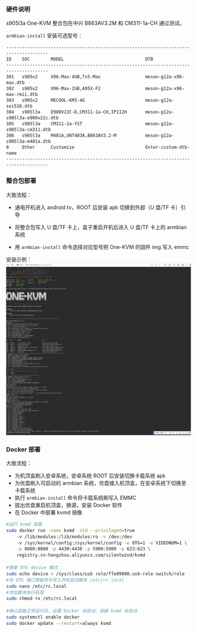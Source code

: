 ### 硬件说明


s905l3a One-KVM 整合包在中兴 B863AV3.2M 和 CM311-1a-CH 通过测试。

`armbian-install` 安装可选型号：
```
--------------------------------------------------------------------------------------
ID    SOC        MODEL                               DTB                                               
--------------------------------------------------------------------------------------
301   s905x2     X96-Max-4GB,Tx5-Max                 meson-g12a-x96-max.dtb                            
302   s905x2     X96-Max-2GB,A95X-F2                 meson-g12a-x96-max-rmii.dtb                       
303   s905x2     MECOOL-KM3-4G                       meson-g12a-sei510.dtb                             
304   s905l3a    E900V22C-D,CM311-1a-CH,IP112H       meson-g12a-s905l3a-e900v22c.dtb                   
305   s905l3a    CM311-1a-YST                        meson-g12a-s905l3a-cm311.dtb                      
306   s905l3a    M401A,UNT403A,B863AV3.2-M           meson-g12a-s905l3a-m401a.dtb                      
0     Other      Customize                           Enter-custom-dtb-name                             
--------------------------------------------------------------------------------------
```

### 整合包部署

大致流程：

- 通电开机进入 android tv，ROOT 后安装 apk 切换到外部（U 盘/TF 卡）引导

- 将整合包写入 U 盘/TF 卡上，盒子重启开机后进入 U 盘/TF 卡上的 armbian 系统

- 用 `armbian-install` 命令选择对应型号把 One-KVM 的固件 img 写入 emmc

安装示例：
![install](./img/PixPin_2024-10-16_22-49-59.png)

### Docker 部署

大致流程：

- 为机顶盒刷入安卓系统，安卓系统 ROOT 后安装切换卡载系统 apk
- 为优盘刷入可启动的 armbian 系统，优盘接入机顶盒，在安卓系统下切换至卡载系统
- 执行 `armbian-install` 命令将卡载系统刷写入 EMMC
- 拔出优盘重启机顶盒，换源，安装 Docker 软件
- 在 Docker 中部署 kvmd 镜像
```bash
#运行 kvmd 容器
sudo docker run -name kvmd -itd --privileged=true
    -v /lib/modules:/lib/modules:ro -v /dev:/dev
    -v /sys/kernel/config:/sys/kernel/config -e OTG=1 -e VIDEONUM=1 \
    -p 8080:8080 -p 4430:4430 -p 5900:5900 -p 623:623 \
    registry.cn-hangzhou.aliyuncs.com/silentwind/kvmd

#使能 OTG device 模式
sudo echo device > /sys/class/usb role/ffe09000.usb-role-switch/role
#将 OTG 端口使能命令写入开机启动脚本 /etc/rc.local
sudo nano /etc/rc.local
#添加脚本执行权限
sudo chmod +x /etc/rc.local

#确认容器正常运行后，设置 Docker 自启动，容器 kvmd 自启动
sudo systemctl enable docker
sudo docker update --restart=always kvmd
```